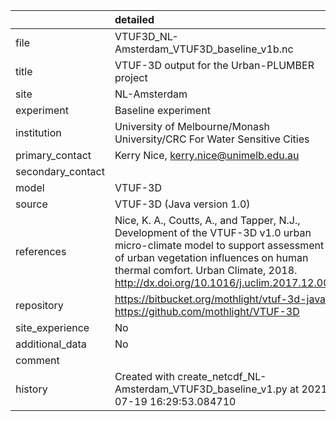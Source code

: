 |                   | detailed                                                                                                                                                                                                                                               |
|:------------------|:-------------------------------------------------------------------------------------------------------------------------------------------------------------------------------------------------------------------------------------------------------|
| file              | VTUF3D_NL-Amsterdam_VTUF3D_baseline_v1b.nc                                                                                                                                                                                                             |
| title             | VTUF-3D output for the Urban-PLUMBER project                                                                                                                                                                                                           |
| site              | NL-Amsterdam                                                                                                                                                                                                                                           |
| experiment        | Baseline experiment                                                                                                                                                                                                                                    |
| institution       | University of Melbourne/Monash University/CRC For Water Sensitive Cities                                                                                                                                                                               |
| primary_contact   | Kerry Nice, kerry.nice@unimelb.edu.au                                                                                                                                                                                                                  |
| secondary_contact |                                                                                                                                                                                                                                                        |
| model             | VTUF-3D                                                                                                                                                                                                                                                |
| source            | VTUF-3D (Java version 1.0)                                                                                                                                                                                                                             |
| references        | Nice, K. A., Coutts, A., and Tapper, N.J., Development of the VTUF-3D v1.0 urban micro-climate model to support assessment of urban vegetation influences on human thermal comfort. Urban Climate, 2018. http://dx.doi.org/10.1016/j.uclim.2017.12.008 |
| repository        | https://bitbucket.org/mothlight/vtuf-3d-java/ https://github.com/mothlight/VTUF-3D                                                                                                                                                                     |
| site_experience   | No                                                                                                                                                                                                                                                     |
| additional_data   | No                                                                                                                                                                                                                                                     |
| comment           |                                                                                                                                                                                                                                                        |
| history           | Created with create_netcdf_NL-Amsterdam_VTUF3D_baseline_v1.py at 2021-07-19 16:29:53.084710                                                                                                                                                            |
